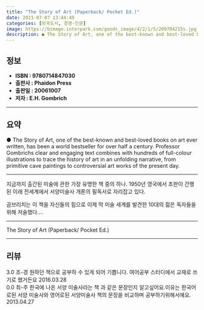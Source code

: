 ```yaml
---
title: "The Story of Art (Paperback/ Pocket Ed.)"
date: 2021-07-07 13:44:49
categories: [외국도서, 경영-인문]
image: https://bimage.interpark.com/goods_image/4/2/1/5/209704215s.jpg
description: ● The Story of Art, one of the best-known and best-loved books on art ever written, has been a world bestseller for over half a century. Professor Gombrichs cl
---
```


## **정보**

- **ISBN : 9780714847030**
- **출판사 : Phaidon Press**
- **출판일 : 20061007**
- **저자 : E.H. Gombrich**

------



## **요약**

●  The Story of Art, one of the best-known and best-loved books on art ever written, has been a world bestseller for over half a century. Professor Gombrichs clear and engaging text combines with hundreds of full-colour illustrations to trace the history of art in an unfolding narrative, from primitive cave paintings to controversial art works of the present day.

------

지금까지 출간된 미술에 관한 가장 유명한 책 중의 하나. 1950년 영국에서 초판이 간행된 이래 전세계에서 서양미술사 개론의 필독서로 자리잡고 있다. 

곰브리치는 이 책을 자신들의 힘으로 이제 막 미술 세계를 발견한 10대의 젊은 독자들을 위해 저술했다.... 

------


The Story of Art (Paperback/ Pocket Ed.) 

------


## **리뷰** 

3.0 조-경 원하던 책으로 공부하 수 있게 되어 기쁩니다. 여어공부 스터디에서 교재로 쓰기로 했거든요 2016.03.28 <br/>0.0 최-주 한국에 나온 서양 미술사라는  책 과  같은 문장인지 알고싶어요.이유는 한국어로된 서양 미술사와  영어로된 서양미술사 책의 문장을  비교하며 공부하기위해서예요. 2013.04.27 <br/>